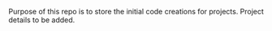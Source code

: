 Purpose of this repo is to store the initial code creations for projects. Project details to be added.
